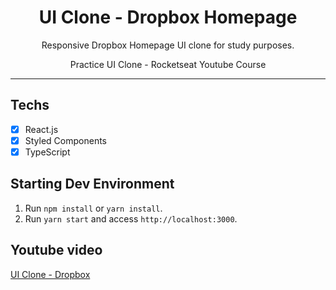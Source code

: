 <h1 align="center">
UI Clone - Dropbox Homepage
</h1>

<p align="center">Responsive Dropbox Homepage UI clone for study purposes.</p>
<p align="center">Practice UI Clone - Rocketseat Youtube Course</p>

<hr>

## Techs

- [x] React.js
- [x] Styled Components
- [x] TypeScript

## Starting Dev Environment

1. Run `npm install` or `yarn install`.<br />
2. Run `yarn start` and access `http://localhost:3000`.<br />

## Youtube video

[UI Clone - Dropbox](https://www.youtube.com/watch?v=VqP1ECc_j4M&t=70s)

